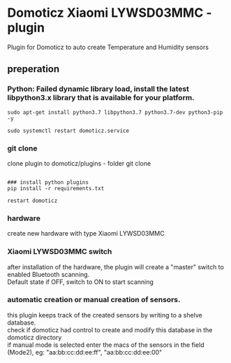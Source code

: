 # Domoticz Xiaomi LYWSD03MMC - plugin
Plugin for Domoticz to auto create Temperature and Humidity sensors


## preperation

### Python: Failed dynamic library load, install the latest libpython3.x library that is available for your platform.
```
sudo apt-get install python3.7 libpython3.7 python3.7-dev python3-pip -y

sudo systemctl restart domoticz.service
```

### git clone

clone plugin to domoticz/plugins - folder
git clone 
```

### install python plugins
pip install -r requirements.txt

restart domoticz
```
### hardware
create new hardware with type Xiaomi LYWSD03MMC

### Xiaomi LYWSD03MMC switch
after installation of the hardware, the plugin will create a "master" switch to enabled Bluetooth scanning.<br/>
Default state if OFF, switch to ON to start scanning

### automatic creation or manual creation of sensors.
this plugin keeps track of the created sensors by writing to a shelve database.<br/>
check if domoticz had control to create and modify this database in the domoticz directory<br/>
if manual mode is selected enter the macs of the sensors in the field (Mode2), eg: "aa:bb:cc:dd:ee:ff", "aa:bb:cc:dd:ee:00"

